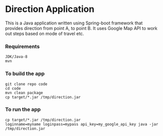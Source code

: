 # Direction Application

This is a Java application written using Spring-boot framework that provides direction from point A, to point B. It uses Google Map API to work out steps based on mode of travel etc. 

### Requirements 

```
JDK/Java-8
mvn
```
### To build the app
```
git clone repo code
cd code
mvn clean package
cp target/*.jar /tmp/direction.jar
```

### To run the app
```
cp target/*.jar /tmp/direction.jar
loginname=myname loginpass=mypass api_key=my_google_api_key java -jar /tmp/direction.jar
```
